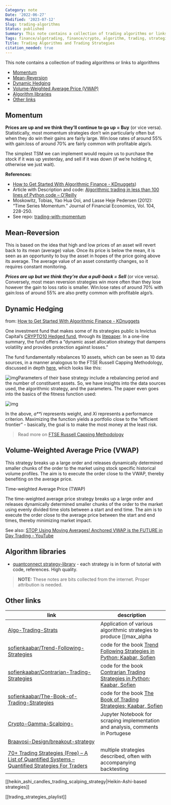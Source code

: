 ```yaml
---
Category: note
Date: '2022-06-27'
Modified: '2023-07-12'
Slug: trading-algorithms
Status: published
Summary: This note contains a collection of trading algorithms or links to algorithms
Tags: finance/algotrading, finance/crypto, algorithm, trading, strategies, finance
Title: Trading Algorithms and Trading Strategies
citation_needed: true
---
```

This note contains a collection of trading algorithms or links to algorithms

<!-- MarkdownTOC levels='2,3' autolink=True autoanchor=True -->

- [Momentum](#momentum)
- [Mean-Reversion](#mean-reversion)
- [Dynamic Hedging](#dynamic-hedging)
- [Volume-Weighted Average Price \(VWAP\)](#volume-weighted-average-price-vwap)
- [Algorithm libraries](#algorithm-libraries)
- [Other links](#other-links)

<!-- /MarkdownTOC -->

<a id="momentum"></a>

## Momentum

**Prices are up and we think they’ll continue to go up = Buy** (or vice versa).
Statistically, most momentum strategies don’t win particularly often but when they do win their gains are fairly large. Win:lose rates of around 55% with gain:loss of around 70% are fairly common with profitable algo’s.

The simplest TSM we can implement would require us to purchase the stock if it was up yesterday, and sell if it was down (if we’re holding it, otherwise we just wait).

**References:**

- [How to Get Started With Algorithmic Finance - KDnuggets](https://www.kdnuggets.com/2020/01/get-started-algorithmic-finance.html))
- Article with Description and code: [Algorithmic trading in less than 100 lines of Python code – O’Reilly](https://www.oreilly.com/content/algorithmic-trading-in-less-than-100-lines-of-python-code/)
- Moskowitz, Tobias, Yao Hua Ooi, and Lasse Heje Pedersen (2012): “Time Series Momentum.” Journal of Financial Economics, Vol. 104, 228-250.
- See repo: [trading-with-momentum](https://github.com/izikeros/trading-with-momentum)

<a id="mean-reversion"></a>

## Mean-Reversion

This is based on the idea that high and low prices of an asset will revert back to its mean (average) value. Once its price is below the mean, it is seen as an opportunity to buy the asset in hopes of the price going above its average. The average value of an asset constantly changes, so it requires constant monitoring.

***Prices are up but we think they’re due a pull-back = Sell*** (or vice versa).
 Conversely, most mean reversion strategies win more often than they lose however the gain to loss ratio is smaller. Win:lose rates of around 70% with gain:loss of around 55% are also pretty common with profitable algo’s.

<a id="dynamic-hedging"></a>

## Dynamic Hedging

from: [How to Get Started With Algorithmic Finance - KDnuggets](https://www.kdnuggets.com/2020/01/get-started-algorithmic-finance.html)

One investment fund that makes some of its strategies public is Invictus Capital’s [CRYPTO10 Hedged fund](https://invictuscapital.com/en/crypto10hedged), through its [litepaper](https://cdn.invictuscapital.com/whitepapers/c10-litepaper.pdf). In a one-line summary, the fund offers a “dynamic asset allocation strategy that dampens volatility and provides protection against losses.”

The fund fundamentally rebalances 10 assets, which can be seen as 10 data sources, in a manner analogous to the FTSE Russell Capping Methodology, discussed in depth [here](https://research.ftserussell.com/products/downloads/Capping_Methodology_Guide.pdf), which looks like this:

![img](https://i.ibb.co/TtjTwRm/Screenshot-2019-12-22-at-4-03-45-PM.png)Parameters of their base strategy include a rebalancing period and the number of constituent assets. So, we have insights into the data sources used, the algorithmic strategy, and the parameters. The paper even goes into the basics of the fitness function used:

![img](https://i.ibb.co/jVbgPDL/Screenshot-2019-12-22-at-4-12-41-PM.png)

In the above, *a**i* represents weight, and *Xi* represents a performance criterion. Maximizing the function yields a portfolio close to the “efficient frontier” - basically, the goal is to make the most money at the least risk.
> Read more on [FTSE Russell Capping Methodology](https://research.ftserussell.com/products/downloads/Capping_Methodology_Guide.pdf)

<a id="volume-weighted-average-price-vwap"></a>

## Volume-Weighted Average Price (VWAP)

This strategy breaks up a large order and releases dynamically determined smaller chunks of the order to the market using stock specific historical volume profiles. The aim is to execute the order close to the VWAP, thereby benefiting on the average price.

Time-weighted Average Price (TWAP)

The time-weighted average price strategy breaks up a large order and releases dynamically determined smaller chunks of the order to the market using evenly divided time slots between a start and end time. The aim is to execute the order close to the average price between the start and end times, thereby minimizing market impact.

See also:  [STOP Using Moving Averages! Anchored VWAP is the FUTURE in Day Trading - YouTube](https://www.youtube.com/watch?v=m7cL-TMKZpE)

<a id="algorithm-libraries"></a>

## Algorithm libraries

- [quantconnect strategy-library](https://www.quantconnect.com/tutorials/strategy-library/strategy-library) - each strategy is in form of tutorial with code, references. High quality.

> **NOTE:**
> These notes are bits collected from the internet. Proper attribution is needed.

<a id="other-links"></a>

## Other links

| link | description |
| --- | --- |
| [Algo-Trading-Strats](https://github.com/faizancodes/Algo-Trading-Strats)     |  Application of various algorithmic strategies to produce [[max_alpha|max alpha]]   |
| [sofienkaabar/Trend-Following-Strategies](https://github.com/sofienkaabar/Trend-Following-Strategies) | code for the book [Trend Following Strategies in Python; Kaabar, Sofien](https://www.amazon.com/Trend-Following-Strategies-Python-Indicators/dp/B09KNGG1CC)|
| [sofienkaabar/Contrarian-Trading-Strategies](https://github.com/sofienkaabar/Contrarian-Trading-Strategies) | code for the book [Contrarian Trading Strategies in Python; Kaabar, Sofien](https://www.amazon.com/Contrarian-Trading-Strategies-Python-Sofien/dp/B09VG3SH2P/)|
|[sofienkaabar/The-Book-of-Trading-Strategies](https://github.com/sofienkaabar/The-Book-of-Trading-Strategies) | code for the book [The Book of Trading Strategies;  Kaabar, Sofien](https://www.amazon.com/Book-Trading-Strategies-Sofien-Kaabar/dp/B09919GQ22)|
|[Crypto-Gamma-Scalping-](https://github.com/guiregueira/Crypto-Gamma-Scalping-)|Jupyter Notebook for scraping implementation and analysis, comments in Portugese|
|[Braavosi-Design/breakout-strategy](https://github.com/Braavosi-Design/breakout-strategy)||
|[70+ Trading Strategies (Free) – A List of Quantified Systems – Quantified Strategies For Traders](https://www.quantifiedstrategies.com/trading-strategies/) | multiple strategies described, often with accompanying backtesting |

[[heikin_ashi_candles_trading_scalping_strategy|Heikin-Ashi-based strategies]]

[[trading_strategies_playlist]]
